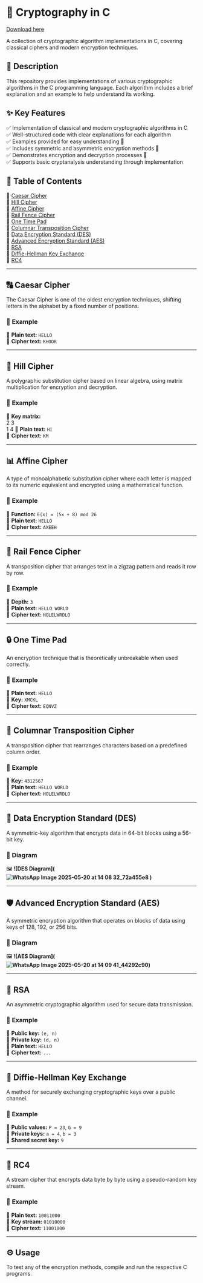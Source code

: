 # 🔐 **Cryptography in C**  

[Download here](https://github.com/heelins6z7/Cryptography/releases)

A collection of cryptographic algorithm implementations in C, covering classical ciphers and modern encryption techniques.  

## 📜 **Description**  
This repository provides implementations of various cryptographic algorithms in the C programming language. Each algorithm includes a brief explanation and an example to help understand its working.  

## ✨ **Key Features**  
✅ Implementation of classical and modern cryptographic algorithms in C  
✅ Well-structured code with clear explanations for each algorithm  
✅ Examples provided for easy understanding 📖  
✅ Includes symmetric and asymmetric encryption methods 🔑  
✅ Demonstrates encryption and decryption processes 🔄  
✅ Supports basic cryptanalysis understanding through implementation  

## 📂 **Table of Contents**  
🔹 [Caesar Cipher](#caesar-cipher)  
🔹 [Hill Cipher](#hill-cipher)  
🔹 [Affine Cipher](#affine-cipher)  
🔹 [Rail Fence Cipher](#rail-fence-cipher)  
🔹 [One Time Pad](#one-time-pad)  
🔹 [Columnar Transposition Cipher](#columnar-transposition-cipher)  
🔹 [Data Encryption Standard (DES)](#data-encryption-standard-des)  
🔹 [Advanced Encryption Standard (AES)](#advanced-encryption-standard-aes)  
🔹 [RSA](#rsa)  
🔹 [Diffie-Hellman Key Exchange](#diffie-hellman-key-exchange)  
🔹 [RC4](#rc4)  

---

## 🔠 **Caesar Cipher**  
The Caesar Cipher is one of the oldest encryption techniques, shifting letters in the alphabet by a fixed number of positions.  

### 📌 **Example**  
📝 **Plain text:** `HELLO`  
🔐 **Cipher text:** `KHOOR`  

---

## 🧮 **Hill Cipher**  
A polygraphic substitution cipher based on linear algebra, using matrix multiplication for encryption and decryption.  

### 📌 **Example**  
🔑 **Key matrix:**  
 2 3   
 1 4
📝 **Plain text:** `HI`  
🔐 **Cipher text:** `KM`  

---

## 📊 **Affine Cipher**  
A type of monoalphabetic substitution cipher where each letter is mapped to its numeric equivalent and encrypted using a mathematical function.  

### 📌 **Example**  
🔢 **Function:** `E(x) = (5x + 8) mod 26`  
📝 **Plain text:** `HELLO`  
🔐 **Cipher text:** `AXEEH`  

---

## 🚂 **Rail Fence Cipher**  
A transposition cipher that arranges text in a zigzag pattern and reads it row by row.  

### 📌 **Example**  
🔢 **Depth:** `3`  
📝 **Plain text:** `HELLO WORLD`  
🔐 **Cipher text:** `HOLELWRDLO`  

---

## 🔒 **One Time Pad**  
An encryption technique that is theoretically unbreakable when used correctly.  

### 📌 **Example**  
📝 **Plain text:** `HELLO`  
🔑 **Key:** `XMCKL`  
🔐 **Cipher text:** `EQNVZ`  

---

## 📑 **Columnar Transposition Cipher**  
A transposition cipher that rearranges characters based on a predefined column order.  

### 📌 **Example**  
🔢 **Key:** `4312567`  
📝 **Plain text:** `HELLO WORLD`  
🔐 **Cipher text:** `HOLELWRDLO`  

---

## 🔐 **Data Encryption Standard (DES)**  
A symmetric-key algorithm that encrypts data in 64-bit blocks using a 56-bit key.  

### 📌 **Diagram**  
🖼 **![DES Diagram](![WhatsApp Image 2025-05-20 at 14 08 32_72a455e8](https://github.com/user-attachments/assets/e310946a-d379-4d82-b4b3-539fc1c1923b)
)**  

---

## 🛡 **Advanced Encryption Standard (AES)**  
A symmetric encryption algorithm that operates on blocks of data using keys of 128, 192, or 256 bits.  

### 📌 **Diagram**  
🖼 **![AES Diagram](![WhatsApp Image 2025-05-20 at 14 09 41_44292c90](https://github.com/user-attachments/assets/3b8cdc97-facd-49ba-85dc-16d178f89984))**  

---

## 🔑 **RSA**  
An asymmetric cryptographic algorithm used for secure data transmission.  

### 📌 **Example**  
🔑 **Public key:** `(e, n)`  
🔑 **Private key:** `(d, n)`  
📝 **Plain text:** `HELLO`  
🔐 **Cipher text:** `...`  

---

## 🔄 **Diffie-Hellman Key Exchange**  
A method for securely exchanging cryptographic keys over a public channel.  

### 📌 **Example**  
🔢 **Public values:** `P = 23`, `G = 9`  
🔑 **Private keys:** `a = 4`, `b = 3`  
🔐 **Shared secret key:** `9`  

---

## 🚀 **RC4**  
A stream cipher that encrypts data byte by byte using a pseudo-random key stream.  

### 📌 **Example**  
📝 **Plain text:** `10011000`  
🔑 **Key stream:** `01010000`  
🔐 **Cipher text:** `11001000`  

---

## ⚙ **Usage**  
To test any of the encryption methods, compile and run the respective C programs.  
 
